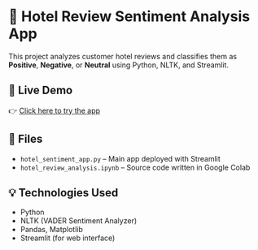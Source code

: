 # 🏨 Hotel Review Sentiment Analysis App

This project analyzes customer hotel reviews and classifies them as **Positive**, **Negative**, or **Neutral** using Python, NLTK, and Streamlit.

## 🚀 Live Demo
👉 [Click here to try the app](https://vedant-sinha-hotel-review-sentiment.streamlit.app)

## 📁 Files
- `hotel_sentiment_app.py` – Main app deployed with Streamlit
- `hotel_review_analysis.ipynb` – Source code written in Google Colab

## 💡 Technologies Used
- Python
- NLTK (VADER Sentiment Analyzer)
- Pandas, Matplotlib
- Streamlit (for web interface)
